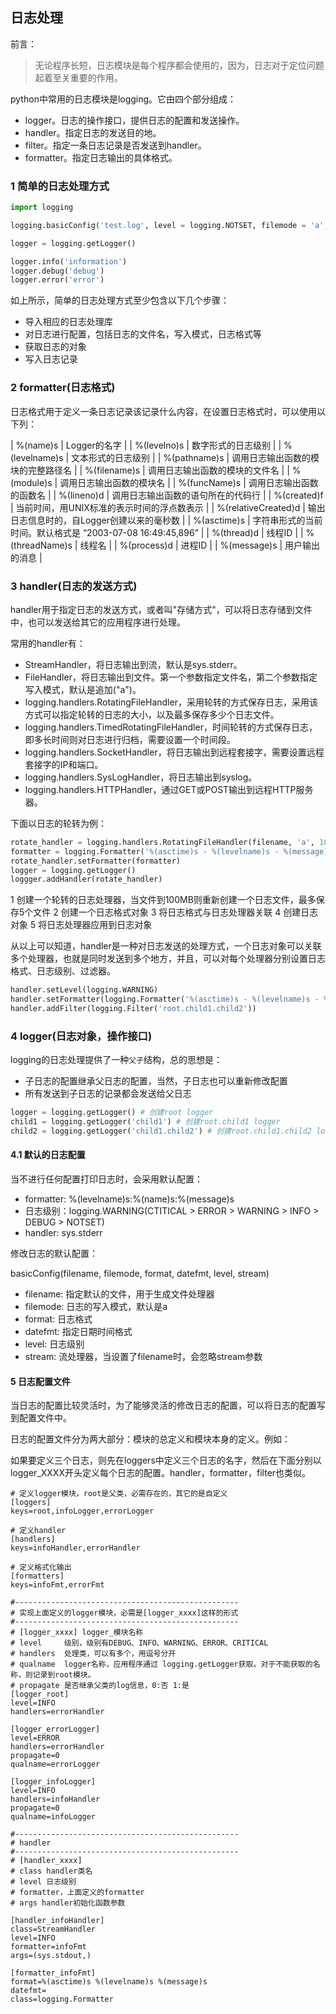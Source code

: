 ## 日志处理

前言：
> 无论程序长短，日志模块是每个程序都会使用的，因为，日志对于定位问题起着至关重要的作用。

python中常用的日志模块是logging。它由四个部分组成：

* logger。日志的操作接口，提供日志的配置和发送操作。
* handler。指定日志的发送目的地。
* filter。指定一条日志记录是否发送到handler。
* formatter。指定日志输出的具体格式。

### 1 简单的日志处理方式

```python
import logging

logging.basicConfig('test.log', level = logging.NOTSET, filemode = 'a', format = '%(asctime)s - %(levelname)s - %(message)s')

logger = logging.getLogger()

logger.info('information')
logger.debug('debug')
logger.error('error')
```

如上所示，简单的日志处理方式至少包含以下几个步骤：

* 导入相应的日志处理库
* 对日志进行配置，包括日志的文件名，写入模式，日志格式等
* 获取日志的对象
* 写入日志记录

### 2 formatter(日志格式)

日志格式用于定义一条日志记录该记录什么内容，在设置日志格式时，可以使用以下列：

| %(name)s | Logger的名字 |
| %(levelno)s | 数字形式的日志级别 |
| %(levelname)s | 文本形式的日志级别 |
| %(pathname)s | 调用日志输出函数的模块的完整路径名 |
| %(filename)s | 调用日志输出函数的模块的文件名 |
| %(module)s | 调用日志输出函数的模块名 |
| %(funcName)s | 调用日志输出函数的函数名 |
| %(lineno)d | 调用日志输出函数的语句所在的代码行 |
| %(created)f | 当前时间，用UNIX标准的表示时间的浮点数表示 |
| %(relativeCreated)d | 输出日志信息时的，自Logger创建以来的毫秒数 |
| %(asctime)s | 字符串形式的当前时间。默认格式是 “2003-07-08 16:49:45,896” |
| %(thread)d | 线程ID |
| %(threadName)s | 线程名 |
| %(process)d | 进程ID |
| %(message)s | 用户输出的消息 |

### 3 handler(日志的发送方式)

handler用于指定日志的发送方式，或者叫"存储方式"，可以将日志存储到文件中，也可以发送给其它的应用程序进行处理。

常用的handler有：

* StreamHandler，将日志输出到流，默认是sys.stderr。
* FileHandler，将日志输出到文件。第一个参数指定文件名，第二个参数指定写入模式，默认是追加("a")。
* logging.handlers.RotatingFileHandler，采用轮转的方式保存日志，采用该方式可以指定轮转的日志的大小，以及最多保存多少个日志文件。
* logging.handlers.TimedRotatingFileHandler，时间轮转的方式保存日志，即多长时间则对日志进行归档，需要设置一个时间段。
* logging.handlers.SocketHandler，将日志输出到远程套接字，需要设置远程套接字的IP和端口。
* logging.handlers.SysLogHandler，将日志输出到syslog。
* logging.handlers.HTTPHandler，通过GET或POST输出到远程HTTP服务器。

下面以日志的轮转为例：

```python
rotate_handler = logging.handlers.RotatingFileHandler(filename, 'a', 100 * 1024 * 1024, 5)
formatter = logging.Formatter('%(asctime)s - %(levelname)s - %(message)s')
rotate_handler.setFormatter(formatter)
logger = logging.getLogger()
loggger.addHandler(rotate_handler)
```

1 创建一个轮转的日志处理器，当文件到100MB则重新创建一个日志文件，最多保存5个文件
2 创建一个日志格式对象
3 将日志格式与日志处理器关联
4 创建日志对象
5 将日志处理器应用到日志对象

从以上可以知道，handler是一种对日志发送的处理方式，一个日志对象可以关联多个处理器，也就是同时发送到多个地方，并且，可以对每个处理器分别设置日志格式、日志级别、过滤器。

```python
handler.setLevel(logging.WARNING)
handler.setFormatter(logging.Formatter('%(asctime)s - %(levelname)s - %(message)s'))
handler.addFilter(logging.Filter('root.child1.child2'))
```

### 4 logger(日志对象，操作接口)

logging的日志处理提供了一种`父子`结构，总的思想是：

* 子日志的配置继承父日志的配置，当然，子日志也可以重新修改配置
* 所有发送到子日志的记录都会发送给父日志

```python
logger = logging.getLogger() # 创建root logger
child1 = logging.getLogger('child1') # 创建root.child1 logger
child2 = logging.getLogger('child1.child2') # 创建root.child1.child2 logger
```

#### 4.1 默认的日志配置

当不进行任何配置打印日志时，会采用默认配置：

* formatter: %(levelname)s:%(name)s:%(message)s
* 日志级别：logging.WARNING(CTITICAL > ERROR > WARNING > INFO > DEBUG > NOTSET)
* handler: sys.stderr

修改日志的默认配置：

basicConfig(filename, filemode, format, datefmt, level, stream)

* filename: 指定默认的文件，用于生成文件处理器
* filemode: 日志的写入模式，默认是a
* format: 日志格式
* datefmt: 指定日期时间格式
* level: 日志级别
* stream: 流处理器，当设置了filename时，会忽略stream参数

#### 5 日志配置文件

当日志的配置比较灵活时，为了能够灵活的修改日志的配置，可以将日志的配置写到配置文件中。

日志的配置文件分为两大部分：模块的总定义和模块本身的定义。例如：

如果要定义三个日志，则先在loggers中定义三个日志的名字，然后在下面分别以logger_XXXX开头定义每个日志的配置。handler，formatter，filter也类似。

```
# 定义logger模块，root是父类，必需存在的，其它的是自定义
[loggers]
keys=root,infoLogger,errorLogger

# 定义handler
[handlers]
keys=infoHandler,errorHandler

# 定义格式化输出
[formatters]
keys=infoFmt,errorFmt

#--------------------------------------------------
# 实现上面定义的logger模块，必需是[logger_xxxx]这样的形式
#--------------------------------------------------
# [logger_xxxx] logger_模块名称
# level     级别，级别有DEBUG、INFO、WARNING、ERROR、CRITICAL
# handlers  处理类，可以有多个，用逗号分开
# qualname  logger名称，应用程序通过 logging.getLogger获取。对于不能获取的名称，则记录到root模块。
# propagate 是否继承父类的log信息，0:否 1:是
[logger_root]
level=INFO
handlers=errorHandler

[logger_errorLogger]
level=ERROR
handlers=errorHandler
propagate=0
qualname=errorLogger

[logger_infoLogger]
level=INFO
handlers=infoHandler
propagate=0
qualname=infoLogger

#--------------------------------------------------
# handler
#--------------------------------------------------
# [handler_xxxx]
# class handler类名
# level 日志级别
# formatter，上面定义的formatter
# args handler初始化函数参数

[handler_infoHandler]
class=StreamHandler
level=INFO
formatter=infoFmt
args=(sys.stdout,)

[formatter_infoFmt]
format=%(asctime)s %(levelname)s %(message)s
datefmt=
class=logging.Formatter
```

